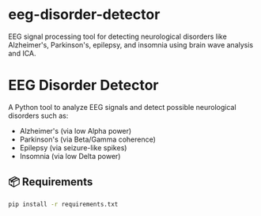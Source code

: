 # eeg-disorder-detector
EEG signal processing tool for detecting neurological disorders like Alzheimer's, Parkinson's, epilepsy, and insomnia using brain wave analysis and ICA.


# EEG Disorder Detector

A Python tool to analyze EEG signals and detect possible neurological disorders such as:
- Alzheimer's (via low Alpha power)
- Parkinson's (via Beta/Gamma coherence)
- Epilepsy (via seizure-like spikes)
- Insomnia (via low Delta power)

## 📦 Requirements

```bash
pip install -r requirements.txt


